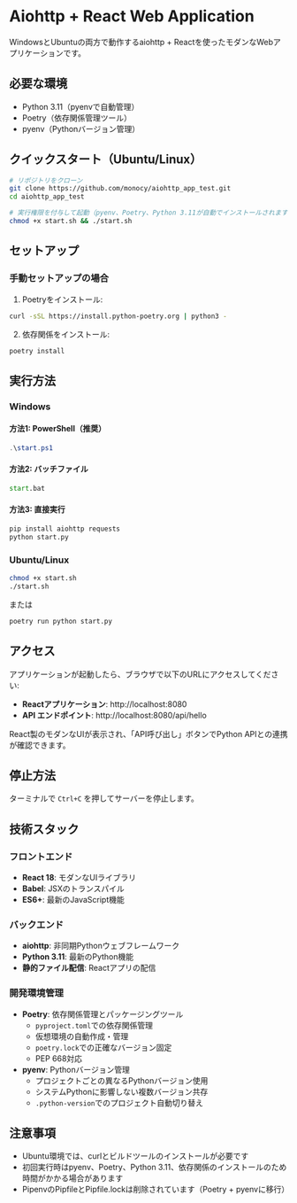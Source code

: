 # Aiohttp + React Web Application

WindowsとUbuntuの両方で動作するaiohttp + Reactを使ったモダンなWebアプリケーションです。

## 必要な環境

- Python 3.11（pyenvで自動管理）
- Poetry（依存関係管理ツール）
- pyenv（Pythonバージョン管理）

## クイックスタート（Ubuntu/Linux）

```bash
# リポジトリをクローン
git clone https://github.com/monocy/aiohttp_app_test.git
cd aiohttp_app_test

# 実行権限を付与して起動（pyenv、Poetry、Python 3.11が自動でインストールされます）
chmod +x start.sh && ./start.sh
```

## セットアップ

### 手動セットアップの場合
1. Poetryをインストール:
```bash
curl -sSL https://install.python-poetry.org | python3 -
```

2. 依存関係をインストール:
```bash
poetry install
```

## 実行方法

### Windows

#### 方法1: PowerShell（推奨）
```powershell
.\start.ps1
```

#### 方法2: バッチファイル
```cmd
start.bat
```

#### 方法3: 直接実行
```cmd
pip install aiohttp requests
python start.py
```

### Ubuntu/Linux
```bash
chmod +x start.sh
./start.sh
```
または
```bash
poetry run python start.py
```

## アクセス

アプリケーションが起動したら、ブラウザで以下のURLにアクセスしてください:

- **Reactアプリケーション**: http://localhost:8080
- **API エンドポイント**: http://localhost:8080/api/hello

React製のモダンなUIが表示され、「API呼び出し」ボタンでPython APIとの連携が確認できます。

## 停止方法

ターミナルで `Ctrl+C` を押してサーバーを停止します。

## 技術スタック

### フロントエンド
- **React 18**: モダンなUIライブラリ
- **Babel**: JSXのトランスパイル
- **ES6+**: 最新のJavaScript機能

### バックエンド
- **aiohttp**: 非同期Pythonウェブフレームワーク
- **Python 3.11**: 最新のPython機能
- **静的ファイル配信**: Reactアプリの配信

### 開発環境管理
- **Poetry**: 依存関係管理とパッケージングツール
  - `pyproject.toml`での依存関係管理
  - 仮想環境の自動作成・管理
  - `poetry.lock`での正確なバージョン固定
  - PEP 668対応
- **pyenv**: Pythonバージョン管理
  - プロジェクトごとの異なるPythonバージョン使用
  - システムPythonに影響しない複数バージョン共存
  - `.python-version`でのプロジェクト自動切り替え

## 注意事項

- Ubuntu環境では、curlとビルドツールのインストールが必要です
- 初回実行時はpyenv、Poetry、Python 3.11、依存関係のインストールのため時間がかかる場合があります
- PipenvのPipfileとPipfile.lockは削除されています（Poetry + pyenvに移行）